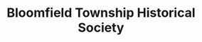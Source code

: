 ---
layout: repo
title: "Bloomfield Township Historical Society"
id: 11975
permalink: repos/11975/
---